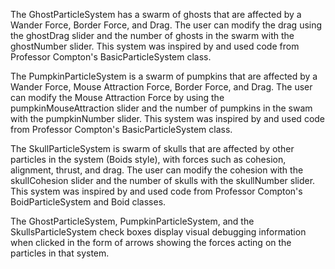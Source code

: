 The GhostParticleSystem has a swarm of ghosts that are affected by a Wander Force, Border Force, and Drag. The user can modify the drag using the ghostDrag slider and the number of ghosts in the swarm with the ghostNumber slider. This system was inspired by  and used code from Professor Compton's BasicParticleSystem class. 

The PumpkinParticleSystem is a swarm of pumpkins that are affected by a Wander Force, Mouse Attraction Force, Border Force, and Drag. The user can modify the Mouse Attraction Force by using the pumpkinMouseAttraction slider and the number of pumpkins in the swam with the pumpkinNumber slider. This system was inspired by and used code from Professor Compton's BasicParticleSystem class. 

The SkullParticleSystem is swarm of skulls that are affected by other particles in the system (Boids style), with forces such as cohesion, alignment, thrust, and drag. The user can modify the cohesion with the skullCohesion slider and the number of skulls with the skullNumber slider. This system was inspired by and used code from Professor Compton's BoidParticleSystem and Boid classes. 

The GhostParticleSystem, PumpkinParticleSystem, and the SkullsParticleSystem check boxes display visual debugging information when clicked in the form of arrows showing the forces acting on the particles in that system. 